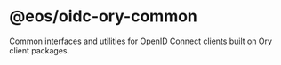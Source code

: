 # @eos/oidc-ory-common

Common interfaces and utilities for OpenID Connect clients built on Ory client packages.
